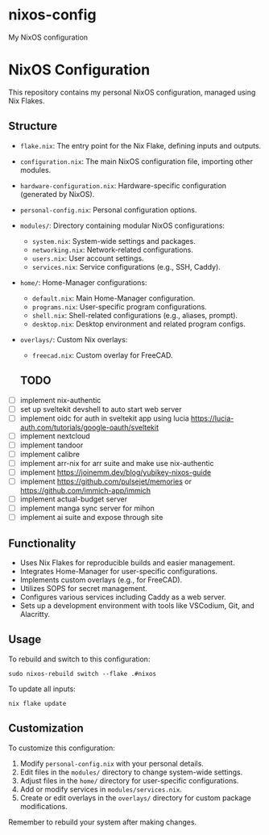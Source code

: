 # nixos-config

My NixOS configuration

# NixOS Configuration

This repository contains my personal NixOS configuration, managed using Nix Flakes.

## Structure

- `flake.nix`: The entry point for the Nix Flake, defining inputs and outputs.
- `configuration.nix`: The main NixOS configuration file, importing other modules.
- `hardware-configuration.nix`: Hardware-specific configuration (generated by NixOS).
- `personal-config.nix`: Personal configuration options.
- `modules/`: Directory containing modular NixOS configurations:
  - `system.nix`: System-wide settings and packages.
  - `networking.nix`: Network-related configurations.
  - `users.nix`: User account settings.
  - `services.nix`: Service configurations (e.g., SSH, Caddy).
- `home/`: Home-Manager configurations:
  - `default.nix`: Main Home-Manager configuration.
  - `programs.nix`: User-specific program configurations.
  - `shell.nix`: Shell-related configurations (e.g., aliases, prompt).
  - `desktop.nix`: Desktop environment and related program configs.
- `overlays/`: Custom Nix overlays:

  - `freecad.nix`: Custom overlay for FreeCAD.

  ## TODO

- [ ] implement nix-authentic
- [ ] set up sveltekit devshell to auto start web server
- [ ] implement oidc for auth in sveltekit app using lucia https://lucia-auth.com/tutorials/google-oauth/sveltekit
- [ ] implement nextcloud
- [ ] implement tandoor
- [ ] implement calibre
- [ ] implement arr-nix for arr suite and make use nix-authentic
- [ ] implement https://joinemm.dev/blog/yubikey-nixos-guide
- [ ] implement https://github.com/pulsejet/memories or https://github.com/immich-app/immich
- [ ] implement actual-budget server
- [ ] implement manga sync server for mihon
- [ ] implement ai suite and expose through site

## Functionality

- Uses Nix Flakes for reproducible builds and easier management.
- Integrates Home-Manager for user-specific configurations.
- Implements custom overlays (e.g., for FreeCAD).
- Utilizes SOPS for secret management.
- Configures various services including Caddy as a web server.
- Sets up a development environment with tools like VSCodium, Git, and Alacritty.

## Usage

To rebuild and switch to this configuration:

```
sudo nixos-rebuild switch --flake .#nixos
```

To update all inputs:

```
nix flake update
```

## Customization

To customize this configuration:

1. Modify `personal-config.nix` with your personal details.
2. Edit files in the `modules/` directory to change system-wide settings.
3. Adjust files in the `home/` directory for user-specific configurations.
4. Add or modify services in `modules/services.nix`.
5. Create or edit overlays in the `overlays/` directory for custom package modifications.

Remember to rebuild your system after making changes.
